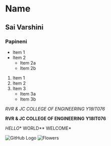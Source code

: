 # Name
## Sai Varshini

### Papineni

* Item 1
* Item 2
  * Item 2a
  * Item 2b

1. Item 1
2. Item 2
3. Item 3
   * Item 3a
   * Item 3b

*RVR & JC COLLEGE OF ENGINEERING*
_Y18IT076_

**RVR & JC COLLEGE OF ENGINEERING**
__Y18IT076__

*HELLO** WORLD** WELCOME*

![GitHub Logo](/images/logo.png)
![Flowers](https://encrypted-tbn0.gstatic.com/images?q=tbn:ANd9GcRWEXv7sULeiMMCggUsUGabz6z86_tDu--wZw&usqp=CAU)
